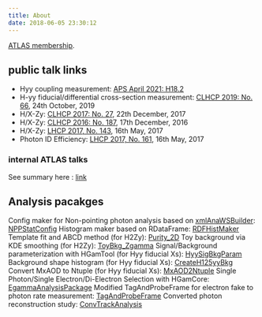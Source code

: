 ```yaml
---
title: About
date: 2018-06-05 23:30:12
---
```

<!--
## From
[Institute of High Energy Physics, Chinese Academy of Science (IHEP)](http://english.ihep.cas.cn).
-->

[ATLAS membership](https://glance.cern.ch/atlas/membership/members/profile?id=10637).

## public talk links
- Hyy coupling measurement: [APS April 2021: H18.2](https://meetings.aps.org/Meeting/APR21/Session/H18.2)
- H-yy fiducial/differential cross-section measurement: [CLHCP 2019: No. 66](https://indico.ihep.ac.cn/event/9805/session/14/contribution/66), 24th October, 2019 
- H/X-Zy: [CLHCP 2017: No. 27](https://indico.ihep.ac.cn/event/7102/session/7/contribution/27), 22th December, 2017
- H/X-Zy: [CLHCP 2016: No. 187](https://indico.ihep.ac.cn/event/6062/session/2/contribution/187), 17th December, 2016
- H/X-Zy: [LHCP 2017, No. 143](https://indico.cern.ch/event/517784/contributions/2521886), 16th May, 2017
- Photon ID Efficiency: [LHCP 2017, No. 161](https://indico.cern.ch/event/517784/contributions/2521893), 16th May, 2017

### internal ATLAS talks
See summary here : [link](https://shhan.web.cern.ch/2021/06/01/atlas-talks/)

## Analysis pacakges
Config maker for Non-pointing photon analysis based on [xmlAnaWSBuilder](https://gitlab.cern.ch/atlas-hgam-sw/xmlAnaWSBuilder): [NPPStatConfig](https://gitlab.cern.ch/shhan/NPPStatConfig)
Histogram maker based on RDataFrame: [RDFHistMaker](https://gitlab.cern.ch/shhan/rdfhistmaker)
Template fit and ABCD method (for H2Zy): [Purity_2D](https://gitlab.cern.ch/shhan/Purity_2D)
Toy background via KDE smoothing (for H2Zy): [ToyBkg_Zgamma](https://gitlab.cern.ch/shhan/ToyBkg_Zgamma)
Signal/Background parameterization with HGamTool (for Hyy fiducial Xs): [HyySigBkgParam](https://gitlab.cern.ch/shhan/HyySigBkgParam)
Background shape histogram (for Hyy fiducial Xs): [CreateH125yyBkg](https://gitlab.cern.ch/shhan/CreateH125yyBkg)
Convert MxAOD to Ntuple (for Hyy fiducial Xs): [MxAOD2Ntuple](https://gitlab.cern.ch/shhan/MxAOD2Ntuple)
Single Photon/Single Electron/Di-Electron Selection with HGamCore: [EgammaAnalysisPackage](https://gitlab.cern.ch/shhan/EgammaAnalysisPackage)
Modified TagAndProbeFrame for electron fake to photon rate measurement: [TagAndProbeFrame](https://gitlab.cern.ch/shhan/TagAndProbeFrame)
Converted photon reconstruction study: [ConvTrackAnalysis](https://gitlab.cern.ch/shhan/convtrackanalysis)
